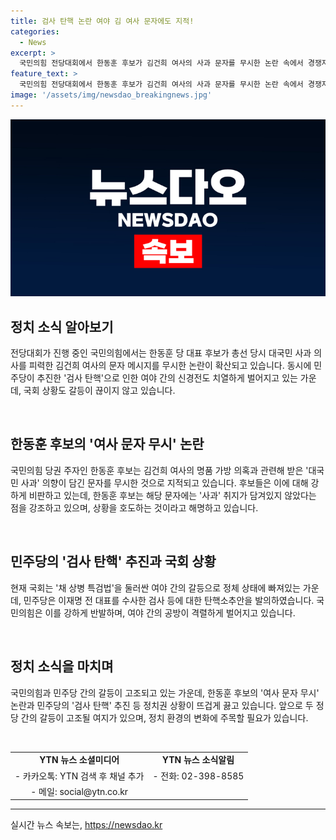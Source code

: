 ```yaml
---
title: 검사 탄핵 논란 여야 김 여사 문자에도 지적!
categories:
  - News
excerpt: >
  국민의힘 전당대회에서 한동훈 후보가 김건희 여사의 사과 문자를 무시한 논란 속에서 경쟁자들의 비판을 받고 있습니다. 한편, 국회에서는 민주당의 검사 탄핵 추진을 둘러싼 여야 갈등이 심화되고 있습니다. 국민의힘은 민주당의 탄핵 추진을 공격하며 법치를 훼손하고 있다고 주장하고, 민주당은 검찰의 권력을 개혁하여 법치와 민주주의를 확립하겠다는 뜻을 밝혔습니다.
feature_text: >
  국민의힘 전당대회에서 한동훈 후보가 김건희 여사의 사과 문자를 무시한 논란 속에서 경쟁자들의 비판을 받고 있습니다. 한편, 국회에서는 민주당의 검사 탄핵 추진을 둘러싼 여야 갈등이 심화되고 있습니다. 국민의힘은 민주당의 탄핵 추진을 공격하며 법치를 훼손하고 있다고 주장하고, 민주당은 검찰의 권력을 개혁하여 법치와 민주주의를 확립하겠다는 뜻을 밝혔습니다.
image: '/assets/img/newsdao_breakingnews.jpg'
---
```


<p><img src="/assets/img/newsdao_breakingnews.jpg" alt="ontimetimes 속보" /></p>

<h2 data-ke-size="size26">정치 소식 알아보기</h2>

<p>전당대회가 진행 중인 국민의힘에서는 한동훈 당 대표 후보가 총선 당시 대국민 사과 의사를 피력한 김건희 여사의 문자 메시지를 무시한 논란이 확산되고 있습니다. 동시에 민주당이 추진한 '검사 탄핵'으로 인한 여야 간의 신경전도 치열하게 벌어지고 있는 가운데, 국회 상황도 갈등이 끊이지 않고 있습니다.</p>

<p data-ke-size="size16">&nbsp;</p>

<h2 data-ke-size="size24">한동훈 후보의 '여사 문자 무시' 논란</h2>

<p>국민의힘 당권 주자인 한동훈 후보는 김건희 여사의 명품 가방 의혹과 관련해 받은 '대국민 사과' 의향이 담긴 문자를 무시한 것으로 지적되고 있습니다. 후보들은 이에 대해 강하게 비판하고 있는데, 한동훈 후보는 해당 문자에는 '사과' 취지가 담겨있지 않았다는 점을 강조하고 있으며, 상황을 호도하는 것이라고 해명하고 있습니다.</p>

<p data-ke-size="size16">&nbsp;</p>

<h2 data-ke-size="size24">민주당의 '검사 탄핵' 추진과 국회 상황</h2>

<p>현재 국회는 '채 상병 특검법'을 둘러싼 여야 간의 갈등으로 정체 상태에 빠져있는 가운데, 민주당은 이재명 전 대표를 수사한 검사 등에 대한 탄핵소추안을 발의하였습니다. 국민의힘은 이를 강하게 반발하며, 여야 간의 공방이 격렬하게 벌어지고 있습니다.</p>

<p data-ke-size="size16">&nbsp;</p>

<h2 data-ke-size="size24">정치 소식을 마치며</h2>

<p>국민의힘과 민주당 간의 갈등이 고조되고 있는 가운데, 한동훈 후보의 '여사 문자 무시' 논란과 민주당의 '검사 탄핵' 추진 등 정치권 상황이 뜨겁게 끓고 있습니다. 앞으로 두 정당 간의 갈등이 고조될 여지가 있으며, 정치 환경의 변화에 주목할 필요가 있습니다.</p>

<p data-ke-size="size16">&nbsp;</p>

<table>
    <tbody>
        <tr>
            <td style="text-align: center; height: 17px;"><b>YTN 뉴스 소셜미디어</b></td>
            <td style="text-align: center; height: 17px;"><b>YTN 뉴스 소식알림</b></td>
        </tr>
        <tr>
            <td style="text-align: center; height: 17px;">- 카카오톡: YTN 검색 후 채널 추가</td>
            <td style="text-align: center; height: 17px;">- 전화: 02-398-8585</td>
        </tr>
        <tr>
            <td style="text-align: center; height: 17px;">- 메일: social@ytn.co.kr</td>
            <td style="text-align: center; height: 17px;">&nbsp;</td>
        </tr>
    </tbody>
</table>

<p><hr></p>
실시간 뉴스 속보는, <a href="https://newsdao.kr" rel="dofollow">https://newsdao.kr</a>


